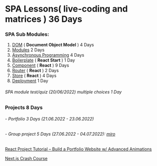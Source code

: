 # SPA Lessons( live-coding and matrices ) 36 Days

### SPA Sub Modules:

1.  [DOM](https://github.com/FbW-E10/SPA-Lessons/tree/main/1-DOM) ( **Document Object Model** ) 4 Days
2.  [Modules](https://github.com/FbW-E10/SPA-Lessons/tree/main/2-Modules) 2 Days
3.  [Asynchronous Programming](https://github.com/FbW-E10/SPA-Lessons/tree/main/3-Asynchronous%20Programming) 4 Days
4.  [Boilerplate](https://github.com/FbW-E10/SPA-Lessons/tree/main/4-Boilerplate) ( **React Start** ) 1 Day
5.  [Component](https://github.com/FbW-E10/SPA-Lessons/tree/main/5-Component) ( **React** ) 9 Days
6.  [Router](https://github.com/FbW-E10/SPA-Lessons/tree/main/6-Router) ( **React** ) 2 Days
7.  [Store](https://github.com/FbW-E10/SPA-Lessons/tree/main/7-Store) ( **React** ) 4 Days
8.  [Deployment](https://github.com/FbW-E10/SPA-Lessons/tree/main/8-Deployment) 1 Day

###### _SPA module test/quiz (20/06/2022) multiple choices_ 1 Day

### Projects 8 Days
###### - Portfolio 3 Days (21.06.2022 - 23.06.2022)
###### - Group project 5 Days (27.06.2022 - 04.07.2022): [miro](https://miro.com/welcomeonboard/ODJBOUcwYmxmNk9GeTVtVkRBWUppbUZIRXY5aGlCWWtJMWZ5NDdkU2NheTg3UmpmWTRnYTl1enZhenlZQmxlMXwzMDc0NDU3MzY1MTExNjkxNDgw?share_link_id=511324735472)

[React Project Tutorial – Build a Portfolio Website w/ Advanced Animations](https://www.youtube.com/watch?v=bmpI252DmiI)

[Next.js Crash Course](https://www.youtube.com/watch?v=mTz0GXj8NN0&t=244s)
